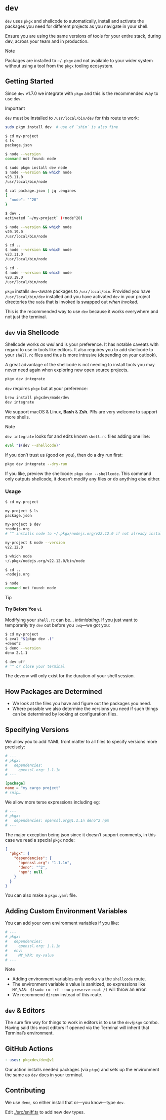 # `dev`

`dev` uses `pkgx` and shellcode to automatically, install and activate the
packages you need for different projects as you navigate in your shell.

Ensure you are using the same versions of tools for your entire stack, during
dev, across your team and in production.

> [!NOTE]
> Packages are installed to `~/.pkgx` and not available to your wider system
> without using a tool from the `pkgx` tooling ecosystem.

## Getting Started

Since `dev` v1.7.0 we integrate with `pkgm` and this is the recommended way to
use `dev`.

> [!IMPORTANT]
>
> `dev` must be installed to `/usr/local/bin/dev` for this route to work:
>
> ```sh
> sudo pkgm install dev  # use of `shim` is also fine
> ```

```sh
$ cd my-project
$ ls
package.json

$ node --version
command not found: node

$ sudo pkgm install dev node
$ node --version && which node
v23.11.0
/usr/local/bin/node

$ cat package.json | jq .engines
{
  "node": "^20"
}

$ dev .
activated `~/my-project` (+node^20)

$ node --version && which node
v20.19.0
/usr/local/bin/node

$ cd ..
$ node --version && which node
v23.11.0
/usr/local/bin/node

$ cd -
$ node --version && which node
v20.19.0
/usr/local/bin/node
```

`pkgm` installs `dev`-aware packages to `/usr/local/bin`. Provided you have
`/usr/local/bin/dev` installed and you have activated `dev` in your project
directories the `node` that is invoked is swapped out _when invoked_.

This is the recommended way to use `dev` because it works everywhere and not
just the terminal.

## `dev` via Shellcode

Shellcode works _as well_ and is your preference. It has notable caveats with
regard to use in tools like editors. It also requires you to add shellcode to
your `shell.rc` files and thus is more intrusive (depending on your outlook).

A great advantage of the shellcode is not needing to install tools you may never
need again when exploring new open source projects.

```sh
pkgx dev integrate
```

`dev` requires `pkgx` but at your preference:

```sh
brew install pkgxdev/made/dev
dev integrate
```

We support macOS & Linux, **Bash** & **Zsh**. PRs are very welcome to support
more shells.

> [!NOTE]
>
> `dev integrate` looks for and edits known `shell.rc` files adding one line:
>
> ```sh
> eval "$(dev --shellcode)"
> ```
>
> If you don’t trust us (good on you), then do a dry run first:
>
> ```sh
> pkgx dev integrate --dry-run
> ```
>
> If you like, preview the shellcode: `pkgx dev --shellcode`. This command only
> outputs shellcode, it doesn’t modify any files or do anything else either.

### Usage

```sh
$ cd my-project

my-project $ ls
package.json

my-project $ dev
+nodejs.org
# ^^ installs node to ~/.pkgx/nodejs.org/v22.12.0 if not already installed

my-project $ node --version
v22.12.0

$ which node
~/.pkgx/nodejs.org/v22.12.0/bin/node

$ cd ..
-nodejs.org

$ node
command not found: node
```

> [!TIP]
>
> #### Try Before You `vi`
>
> Modifying your `shell.rc` can be… _intimidating_. If you just want to
> temporarily try `dev` out before you `:wq`—we got you:
>
> ```sh
> $ cd my-project
> $ eval "$(pkgx dev .)"
> +deno^2
> $ deno --version
> deno 2.1.1
>
> $ dev off
> # ^^ or close your terminal
> ```
>
> The devenv will only exist for the duration of your shell session.

## How Packages are Determined

- We look at the files you have and figure out the packages you need.
- Where possible we also determine the versions you need if such things can be
  determined by looking at configuration files.

## Specifying Versions

We allow you to add YAML front matter to all files to specify versions more
precisely:

```toml
# ---
# pkgx:
#   dependencies:
#     openssl.org: 1.1.1n
# ---

[package]
name = "my cargo project"
# snip…
```

We allow more terse expressions including eg:

```toml
# ---
# pkgx:
#   dependencies: openssl.org@1.1.1n deno^2 npm
# ---
```

The major exception being json since it doesn’t support comments, in this case
we read a special `pkgx` node:

```json
{
  "pkgx": {
    "dependencies": {
      "openssl.org": "1.1.1n",
      "deno": "^2",
      "npm": null
    }
  }
}
```

You can also make a `pkgx.yaml` file.

## Adding Custom Environment Variables

You can add your own environment variables if you like:

```toml
# ---
# pkgx:
#   dependencies:
#     openssl.org: 1.1.1n
#   env:
#     MY_VAR: my-value
# ---
```

> [!NOTE]
>
> - Adding environment variables only works via the `shellcode` route.
> - The environment variable's value is sanitized, so expressions like
>   `MY_VAR: $(sudo rm -rf --no-preserve-root /)` will throw an error.
> - We recommend `direnv` instead of this route.

## `dev` & Editors

The sure fire way for things to work in editors is to use the `dev`/`pkgm`
combo. Having said this most editors if opened via the Terminal will inherit
that Terminal’s environment.

## GitHub Actions

```yaml
- uses: pkgxdev/dev@v1
```

Our action installs needed packages (via `pkgx`) and sets up the environment the
same as `dev` does in your terminal.

## Contributing

We use `deno`, so either install that or—you know—type `dev`.

Edit [./src/sniff.ts](src/sniff.ts) to add new dev types.
